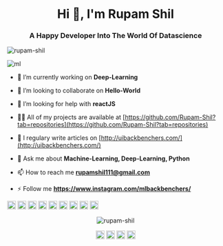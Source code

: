 <h1 align="center">Hi 👋, I'm Rupam Shil</h1>
<h3 align="center">A Happy Developer Into The World Of Datascience</h3>
<p align="left"> <img src="https://komarev.com/ghpvc/?username=rupam-shil" alt="rupam-shil" /> </p>
 
 ![ml](https://user-images.githubusercontent.com/68724228/88447042-d6838000-ce4c-11ea-9868-36dedafc8895.gif)

- 🔭 I’m currently working on **Deep-Learning**

- 👯 I’m looking to collaborate on **Hello-World**

- 🤔 I’m looking for help with **reactJS**

- 👨‍💻 All of my projects are available at [https://github.com/Rupam-Shil?tab=repositories](https://github.com/Rupam-Shil?tab=repositories)

- 📝 I regulary write articles on [http://uibackbenchers.com/](http://uibackbenchers.com/)

- 💬 Ask me about **Machine-Learning, Deep-Learning, Python**

- 📫 How to reach me **rupamshil111@gmail.com**

- ⚡ Follow me **https://www.instagram.com/mlbackbenchers/**

<p align="left"><img src="https://devicons.github.io/devicon/devicon.git/icons/amazonwebservices/amazonwebservices-original-wordmark.svg" alt="aws" width="20" height="20"/> <img src="https://devicons.github.io/devicon/devicon.git/icons/bootstrap/bootstrap-plain.svg" alt="bootstrap" width="20" height="20"/> <img src="https://devicons.github.io/devicon/devicon.git/icons/c/c-original.svg" alt="c" width="20" height="20"/> <img src="https://devicons.github.io/devicon/devicon.git/icons/css3/css3-original-wordmark.svg" alt="css3" width="20" height="20"/> <img src="https://devicons.github.io/devicon/devicon.git/icons/html5/html5-original-wordmark.svg" alt="html5" width="20" height="20"/> <img src="https://devicons.github.io/devicon/devicon.git/icons/javascript/javascript-original.svg" alt="javascript" width="20" height="20"/> <img src="https://devicons.github.io/devicon/devicon.git/icons/mysql/mysql-original-wordmark.svg" alt="mysql" width="20" height="20"/> <img src="https://devicons.github.io/devicon/devicon.git/icons/php/php-original.svg" alt="php" width="20" height="20"/> <img src="https://devicons.github.io/devicon/devicon.git/icons/python/python-original-wordmark.svg" alt="python" width="20" height="20"/></p><p align="center"> <img src="https://github-readme-stats.vercel.app/api?username=rupam-shil&show_icons=true" alt="rupam-shil" /> </p>

<p align="center">
<a href="https://www.linkedin.com/in/rupam-shil-74150a190/" target="blank"><img align="center" src="https://cdn.jsdelivr.net/npm/simple-icons@3.0.1/icons/linkedin.svg" alt="https://www.linkedin.com/in/rupam-shil-74150a190/" height="20" width="20" /></a>
<a href="https://www.kaggle.com/rupamshil" target="blank"><img align="center" src="https://cdn.jsdelivr.net/npm/simple-icons@3.0.1/icons/kaggle.svg" alt="https://www.kaggle.com/rupamshil" height="20" width="20" /></a>
<a href="https://www.facebook.com/rupam.shil.14" target="blank"><img align="center" src="https://cdn.jsdelivr.net/npm/simple-icons@3.0.1/icons/facebook.svg" alt="https://www.facebook.com/rupam.shil.14" height="20" width="20" /></a>
<a href="https://instagram.com/mlbackbenchers/" target="blank"><img align="center" src="https://cdn.jsdelivr.net/npm/simple-icons@3.0.1/icons/instagram.svg" alt="https://www.instagram.com/mlbackbenchers/" height="20" width="20" /></a>
</p>

